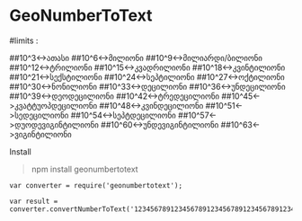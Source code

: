 # GeoNumberToText

#limits :

##10^3<->ათასი
##10^6<->მილიონი
##10^9<->მილიარდი/ბილიონი
##10^12<->ტრილიონი
##10^15<->კვადრილიონი
##10^18<->კვინტილიონი
##10^21<->სექსტილიონი
##10^24<->სეპტილიონი
##10^27<->ოქტილიონი
##10^30<->ნონილიონი
##10^33<->დეცილიონი
##10^36<->უნდეცილიონი
##10^39<->დეოდეცილიონი
##10^42<->ტრედეცილიონი
##10^45<->კვატტუოპდეცილიონი
##10^48<->კვინდეცილიონი
##10^51<->სედეცილიონი
##10^54<->სეპტდეცილიონი
##10^57<->დუოდევიგინტილიონი
##10^60<->უნდევიგინტილიონი
##10^63<->ვიგინტილიონი

Install

> npm install geonumbertotext


```
var converter = require('geonumbertotext');

var result = converter.convertNumberToText('123456789123456789123456789123456789123456789123456789123456789123');
```

